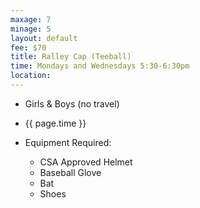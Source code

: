 ```yaml
---
maxage: 7
minage: 5
layout: default
fee: $70
title: Ralley Cap (Teeball)
time: Mondays and Wednesdays 5:30-6:30pm
location:
---
```


- Girls & Boys (no travel)

- {{ page.time }}

- Equipment Required:
    - CSA Approved Helmet
    - Baseball Glove
    - Bat
    - Shoes
